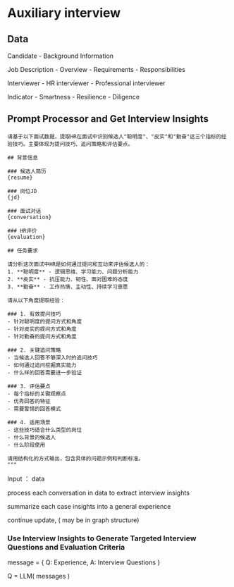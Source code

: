 # Auxiliary interview

##  Data

Candidate
    - Background Information

Job Description
    - Overview
    - Requirements
    - Responsibilities

Interviewer
    - HR interviewer
    - Professional interviewer

Indicator
    - Smartness
    - Resilience
    - Diligence

## Prompt Processor and Get Interview Insights

```
请基于以下面试数据，提取HR在面试中识别候选人"聪明度"、"皮实"和"勤奋"这三个指标的经验技巧。主要体现为提问技巧、追问策略和评估要点。

## 背景信息

### 候选人简历
{resume}

### 岗位JD
{jd}

### 面试对话
{conversation}

### HR评价
{evaluation}

## 任务要求

请分析这次面试中HR是如何通过提问和互动来评估候选人的：
1. **聪明度** - 逻辑思维、学习能力、问题分析能力
2. **皮实** - 抗压能力、韧性、面对困难的态度
3. **勤奋** - 工作热情、主动性、持续学习意愿

请从以下角度提取经验：

### 1. 有效提问技巧
- 针对聪明度的提问方式和角度
- 针对皮实的提问方式和角度  
- 针对勤奋的提问方式和角度

### 2. 关键追问策略
- 当候选人回答不够深入时的追问技巧
- 如何通过追问挖掘真实能力
- 什么样的回答需要进一步验证

### 3. 评估要点
- 每个指标的关键观察点
- 优秀回答的特征
- 需要警惕的回答模式

### 4. 适用场景
- 这些技巧适合什么类型的岗位
- 什么背景的候选人
- 什么阶段使用

请用结构化的方式输出，包含具体的问题示例和判断标准。
"""
```

Input ： data

process each conversation in data to extract interview insights

summarize each case insights into a general experience

continue update, ( may be in graph structure)

### Use Interview Insights to Generate Targeted Interview Questions and Evaluation Criteria

message = {
    Q: Experience,
    A: Interview Questions
}

Q = LLM( messages )